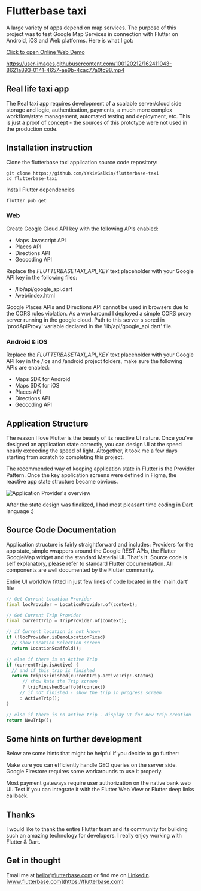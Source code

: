 # Flutterbase taxi

A large variety of apps depend on map services. The purpose of this project was to test Google Map Services in connection with Flutter on Android, iOS and Web platforms. Here is what I got:

[Click to open Online Web Demo](https://taxi.flutterbase.com)

https://user-images.githubusercontent.com/100120212/162411043-8621a893-0141-4657-ae9b-4cac77a0fc98.mp4


## Real life taxi app

The Real taxi app requires development of a scalable server/cloud side storage and logic, authentication, payments, a much more complex workflow/state management, automated testing and deployment, etc. This is just a proof of concept - the sources of this prototype were not used in the production code.

## Installation instruction

Clone the flutterbase taxi application source code repository:

```
git clone https://github.com/YakivGalkin/flutterbase-taxi
cd flutterbase-taxi
```

Install Flutter dependencies

```
flutter pub get
```

### Web

Create Google Cloud API key with the following APIs enabled:

* Maps Javascript API
* Places API
* Directions API
* Geocoding API

Replace the _FLUTTERBASETAXI_API_KEY_ text placeholder with your Google API key in the following files: 
* /lib/api/google_api.dart
* /web/index.html

Google Places APIs and Directions API cannot be used in browsers due to the CORS rules violation. As a workaround I deployed a simple CORS proxy server running in the google cloud. Path to this server s sored in 'prodApiProxy' variable declared in the 'lib/api/google_api.dart' file.


### Android & iOS

Replace the _FLUTTERBASETAXI_API_KEY_ text placeholder with your Google API key in the /ios and /android project folders, make sure the following APIs are enabled:


* Maps SDK for Android
* Maps SDK for iOS
* Places API
* Directions API
* Geocoding API


## Application Structure

The reason I love Flutter is the beauty of its reactive UI nature. Once you've designed an application state correctly, you can design UI at the speed nearly exceeding the speed of light. Altogether, it took me a few days starting from scratch to completing this project.

The recommended way of keeping application state in Flutter is the Provider Pattern. Once the key application screens were defined in Figma, the reactive app state structure became obvious.


![Application Provider's overview](https://github.com/YakivGalkin/flutterbase-taxi/raw/main/docs/providers_overview.png)

After the state design was finalized, I had most pleasant time coding in Dart language :)

## Source Code Documentation

Application structure is fairly straightforward and includes: Providers for the app state, simple wrappers around the Google REST APIs, the  Flutter GoogleMap widget and the standard Material UI. That's it. Source code is self explanatory, please refer to standard Flutter documentation. All components are well documented by the Flutter community.

Entire UI workflow fitted in just few lines of code located in the 'main.dart' file
```dart
// Get Current Location Provider
final locProvider = LocationProvider.of(context); 

// Get Current Trip Provider
final currentTrip = TripProvider.of(context);     

// if Current location is not known
if (!locProvider.isDemoLocationFixed)             
  // show Location Selection screen     
  return LocationScaffold();                      

// else if there is an Active Trip
if (currentTrip.isActive) {       
  // and if this trip is finished
  return tripIsFinished(currentTrip.activeTrip!.status)
      // show Rate the Trip screen 
      ? tripFinishedScaffold(context)
     // if not finished - show the trip in progress screen     
     : ActiveTrip();
}

// else if there is no active trip - display UI for new trip creation
return NewTrip();
```

## Some hints on further development

Below are some hints that might be helpful if you decide to go further:

Make sure you can efficiently handle GEO queries on the server side. Google Firestore requires some workarounds to use it properly.

Most payment gateways require user authorization on the native bank web UI. Test if you can integrate it with the Flutter Web View or Flutter deep links callback.

## Thanks

I would like to thank the entire Flutter team and its community for building such an amazing technology for developers. I really enjoy working with Flutter & Dart.

## Get in thought

Email me at [hello@flutterbase.com](mailto:hello@flutterbase.com) or find me on [LinkedIn](https://www.linkedin.com/in/yakiv/).
[www.flutterbase.com](https://flutterbase.com)
